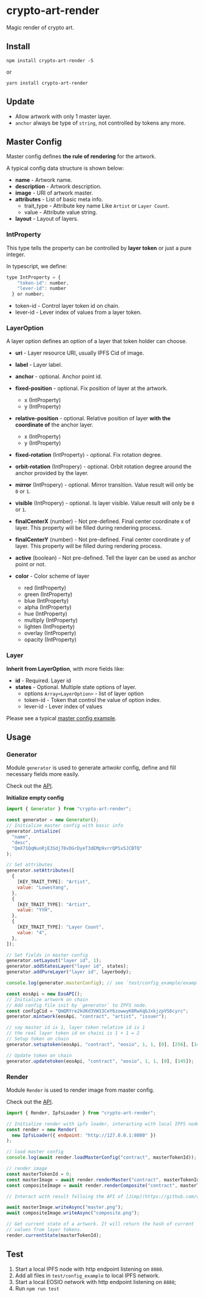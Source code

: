 # crypto-art-render

Magic render of crypto art.

## Install

```
npm install crypto-art-render -S
```

or

```
yarn install crypto-art-render
```

## Update

- Allow artwork with only 1 master layer.
- `anchor` always be type of `string`, not controlled by tokens any more.

## Master Config

Master config defines **the rule of rendering** for the artwork.

A typical config data structure is shown below:

- **name** - Artwork name.
- **description** - Artwork description.
- **image** - URI of artwork master.
- **attributes** - List of basic meta info.
  - trait_type - Attribute key name Like `Artist` or `Layer Count`.
  - value - Attribute value string.
- **layout** - Layout of layers.

### IntProperty

This type tells the property can be controlled by **layer token** or just a pure integer.

In typescript, we define:

```javascript
type IntProperty = {
    "token-id": number,
    "lever-id": number
  } or number;
```

- token-id - Control layer token id on chain.
- lever-id - Lever index of values from a layer token.

### LayerOption

A layer option defines an option of a layer that token holder can choose.

- **uri** - Layer resource URI, usually IPFS Cid of image.
- **label** - Layer label.
- **anchor** - optional. Anchor point id.
- **fixed-position** - optional. Fix position of layer at the artwork.
  - x (IntProperty)
  - y (IntProperty)
- **relative-position** - optional. Relative position of layer **with the coordinate of** the anchor layer.
  - x (IntProperty)
  - y (IntProperty)
- **fixed-rotation** (IntProperty) - optional. Fix rotation degree.

- **orbit-rotation** (IntPropery) - optional. Orbit rotation degree around the anchor provided by the layer.
- **mirror** (IntPropery) - optional. Mirror transition. Value result will only be `0` or `1`.
- **visible** (IntPropery) - optional. Is layer visible. Value result will only be `0` or `1`.
- **finalCenterX** (number) - Not pre-defined. Final center coordinate x of layer. This property will be filled during rendering process.
- **finalCenterY** (number) - Not pre-defined. Final center coordinate y of layer. This property will be filled during rendering process.
- **active** (boolean) - Not pre-defined. Tell the layer can be used as anchor point or not.
- **color** - Color scheme of layer
  - red (IntProperty)
  - green (IntProperty)
  - blue (IntProperty)
  - alpha (IntProperty)
  - hue (IntProperty)
  - multiply (IntProperty)
  - lighten (IntProperty)
  - overlay (IntProperty)
  - opacity (IntProperty)

### Layer

**Inherit from LayerOption**, with more fields like:

- **id** - Required. Layer id
- **states** - Optional. Multiple state options of layer.
  - options `Array<LayerOption>` - list of layer option
  - token-id - Token that control the value of option index.
  - lever-id - Lever index of values

Please see a typical [master config example](master_example.json).

## Usage

### Generator

Module `generator` is used to generate artwokr config, define and fill necessary fields more easily.

Check out the [API](https://mobiusgame.github.io/crypto-art-render/classes/_generator_.generator.html).

**Initialize empty config**

```javascript
import { Generator } from "crypto-art-render";

const generator = new Generator();
// Initialize master config with basic info
generator.intialize(
  "name",
  "desc",
  "QmX71QqNunRjE3Sdj78vDGrDyeT3dEMp9xrrQPSx5JCBTQ"
);

// Set attributes
generator.setAttributes([
  {
    [KEY_TRAIT_TYPE]: "Artist",
    value: "LowesYang",
  },
  {
    [KEY_TRAIT_TYPE]: "Artist",
    value: "YYH",
  },
  {
    [KEY_TRAIT_TYPE]: "Layer Count",
    value: "4",
  },
]);

// Set fields in master config
generator.setLayout("layer id", 1);
generator.addStatesLayer("layer id", states);
generator.addPureLayer("layer id", layerbody);

console.log(generator.masterConfig); // see `test/config_example/example1.json`

const eosApi = new EosAPI();
// Initialize artwork on chain
// Add config file init by `generator` to IPFS node.
const configCid = "QmQRYre2kUKd3VW13CeY6zowwyK8RwXqbJxkjzpVS6cyrc";
generator.mintwork(eosApi, "contract", "artist", "issuer");

// say master id is 1, layer token relative id is 1
// the real layer token id on chaini is 1 + 1 = 2
// Setup token on chain
generator.setuptoken(eosApi, "contract", "eosio", 1, 1, [0], [256], [144]);

// Update token on chain
generator.updatetoken(eosApi, "contract", "eosio", 1, 1, [0], [145]);
```

### Render

Module `Render` is used to render image from master config.

Check out the [API](https://mobiusgame.github.io/crypto-art-render/classes/_render_.render.html).

```javascript
import { Render, IpfsLoader } from "crypto-art-render";

// Initialize render with ipfs loader, interacting with local IPFS node
const render = new Render(
  new IpfsLoader({ endpoint: "http://127.0.0.1:8080" })
);

// load master config
console.log(await render.loadMasterConfig("contract", masterTokenId));

// render image
const masterTokenId = 0;
const masterImage = await render.renderMaster("contract", masterTokenId);
const compositeImage = await render.renderComposite("contract", masterTokenId);

// Interact with result folloing the API of [Jimp](https://github.com/oliver-moran/jimp/tree/master/packages/jimp)

await masterImage.writeAsync("master.png");
await compositeImage.writeAsync("composite.png");

// Get current state of a artwork. It will return the hash of current
// values from layer tokens.
render.currentState(masterTokenId);
```

## Test

1. Start a local IPFS node with http endpoint listening on `8080`.
2. Add all files in `test/config_example` to local IPFS network.
3. Start a local EOSIO network with http endpoint listening on `8888`;
4. Run `npm run test`
